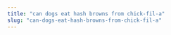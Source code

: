 ```yaml
---
title: "can dogs eat hash browns from chick-fil-a"
slug: "can-dogs-eat-hash-browns-from-chick-fil-a"
---
```


